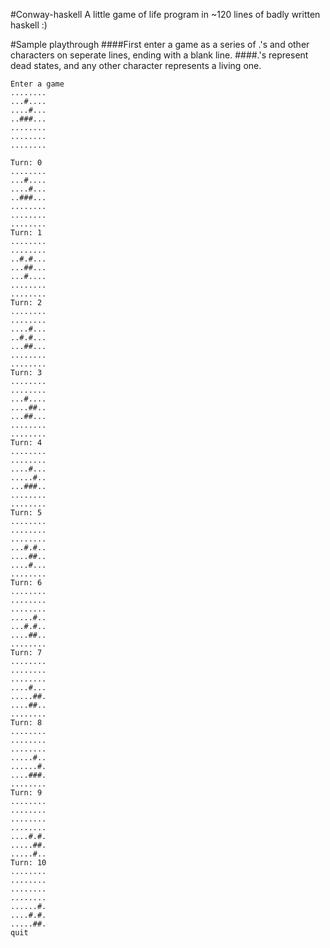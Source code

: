 #Conway-haskell
A little game of life program in ~120 lines of badly written haskell :)

#Sample playthrough
####First enter a game as a series of .'s and other characters on seperate lines, ending with a blank line.
####.'s represent dead states, and any other character represents a living one.
```
Enter a game
........
...#....
....#...
..###...
........
........
........

Turn: 0
........
...#....
....#...
..###...
........
........
........
Turn: 1
........
........
..#.#...
...##...
...#....
........
........
Turn: 2
........
........
....#...
..#.#...
...##...
........
........
Turn: 3
........
........
...#....
....##..
...##...
........
........
Turn: 4
........
........
....#...
.....#..
...###..
........
........
Turn: 5
........
........
........
...#.#..
....##..
....#...
........
Turn: 6
........
........
........
.....#..
...#.#..
....##..
........
Turn: 7
........
........
........
....#...
.....##.
....##..
........
Turn: 8
........
........
........
.....#..
......#.
....###.
........
Turn: 9
........
........
........
........
....#.#.
.....##.
.....#..
Turn: 10
........
........
........
........
......#.
....#.#.
.....##.
quit
```
